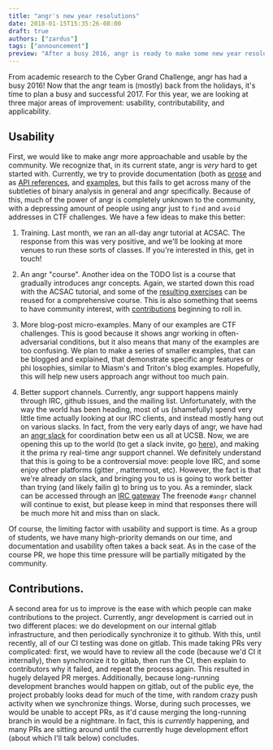 ```yaml
---
title: "angr's new year resolutions"
date: 2018-01-15T15:35:26-08:00
draft: true
authors: ["zardus"]
tags: ["announcement"]
preview: "After a busy 2016, angr is ready to make some new year resolutions!"
---
```


From academic research to the Cyber Grand Challenge, angr has had a busy 2016!
Now that the angr team is (mostly) back from the holidays, it's time to plan a busy and successful 2017.
For this year, we are looking at three major areas of improvement: usability, contributability, and applicability.

## Usability
First, we would like to make angr more approachable and usable by the community.
We recognize that, in its current state, angr is *very* hard to get started with.
Currently, we try to provide documentation (both as [prose](http://docs.angr.io) and as [API references](http://api.angr.io),
and [examples](https://github.com/angr/angr-doc/tree/master/examples), but this fails to get across many
of the subtleties of binary analysis in general and angr specifically.
Because of this, much of the power of angr is completely unknown to the community, with a depressing amount of people using angr
just to `find` and `avoid` addresses in CTF challenges.
We have a few ideas to make this better:

1. Training.
Last month, we ran an all-day angr tutorial at ACSAC.
The response from this was very positive, and we'll be looking at more venues to run these sorts of classes.
If you're interested in this, get in touch!

2. An angr "course".
Another idea on the TODO list is a course that gradually introduces angr concepts.
Again, we started down this road with the ACSAC tutorial, and some of the [resulting exercises](https://github.com/angr/acsac-course)
can be reused for a comprehensive course.
This is also something that seems to have community interest, with [contributions](https://github.com/angr/angr-doc/pull/113) beginning to roll in.

3. More blog-post micro-examples.
Many of our examples are CTF challenges.
This is good because it shows angr working in often-adversarial conditions, but it also means that many of the examples are too
confusing.
We plan to make a series of smaller examples, that can be blogged and explained, that demonstrate specific angr features or phi
losophies, similar to Miasm's and Triton's blog examples.
Hopefully, this will help new users approach angr without too much pain.

4. Better support channels.
Currently, angr support happens mainly through IRC, github issues, and the mailing list.
Unfortunately, with the way the world has been heading, most of us (shamefully) spend very little time actually looking at our
IRC clients, and instead mostly hang out on various slacks.
In fact, from the very early days of angr, we have had an [angr slack](https://angr.slack.com) for coordination betw
een us all at UCSB.
Now, we are opening this up to the world (to get a slack invite, go [here](../invite.html)), and making it the prima
ry real-time angr support channel.
We definitely understand that this is going to be a controversial move: people love IRC, and some enjoy other platforms (gitter
, mattermost, etc).
However, the fact is that we're already on slack, and bringing you to us is going to work better than trying (and likely failin
g) to bring us to you.
As a reminder, slack can be accessed through an
[IRC gateway](https://get.slack.help/hc/en-us/articles/201727913-Connect-to-Slack-over-IRC-and-XMPP)
The freenode `#angr` channel will continue to exist, but please keep in mind that responses there will be much more hit and miss
than on slack.

Of course, the limiting factor with usability and support is time.
As a group of students, we have many high-priority demands on our time, and documentation and usability often takes a back seat.
As in the case of the course PR, we hope this time pressure will be partially mitigated by the community.

## Contributions.
A second area for us to improve is the ease with which people can make contributions to the project.
Currently, angr development is carried out in two different places: we do development on our internal gitlab infrastructure, and
then periodically synchronize it to github.
With this, until recently, all of our CI testing was done on gitlab.
This made taking PRs very complicated: first, we would have to review all the code (because we'd CI it internally),
then synchronize it to gitlab, then run the CI, then explain to contributors why it failed, and repeat the process again.
This resulted in hugely delayed PR merges.
Additionally, because long-running development branches would happen on gitlab, out of the public eye, the project probably looks
dead for much of the time, with random crazy push activity when we synchronize things.
Worse, during such processes, we would be unable to accept PRs, as it'd cause merging the long-running branch in would
be a nightmare.
In fact, this is *currently* happening, and many PRs are sitting around until the currently huge development effort
(about which I'll talk below) concludes.

